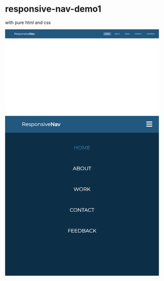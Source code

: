 # responsive-nav-demo1
with pure html and css   

<img src="https://github.com/JingyiNiu/responsive-nav-demo1/blob/master/screenshot-web.png">   
<img src="https://github.com/JingyiNiu/responsive-nav-demo1/blob/master/screenshot-mobile.png">
